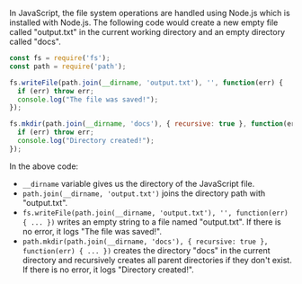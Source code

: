In JavaScript, the file system operations are handled using Node.js which is installed with Node.js. The following code would create a new empty file called "output.txt" in the current working directory and an empty directory called "docs".

```javascript
const fs = require('fs');
const path = require('path');

fs.writeFile(path.join(__dirname, 'output.txt'), '', function(err) {
  if (err) throw err;
  console.log("The file was saved!");
});

fs.mkdir(path.join(__dirname, 'docs'), { recursive: true }, function(err) {
  if (err) throw err;
  console.log("Directory created!");
});
```

In the above code:
- `__dirname` variable gives us the directory of the JavaScript file.
- `path.join(__dirname, 'output.txt')` joins the directory path with "output.txt".
- `fs.writeFile(path.join(__dirname, 'output.txt'), '', function(err) { ... })` writes an empty string to a file named "output.txt". If there is no error, it logs "The file was saved!".
- `path.mkdir(path.join(__dirname, 'docs'), { recursive: true }, function(err) { ... })` creates the directory "docs" in the current directory and recursively creates all parent directories if they don't exist. If there is no error, it logs "Directory created!".

